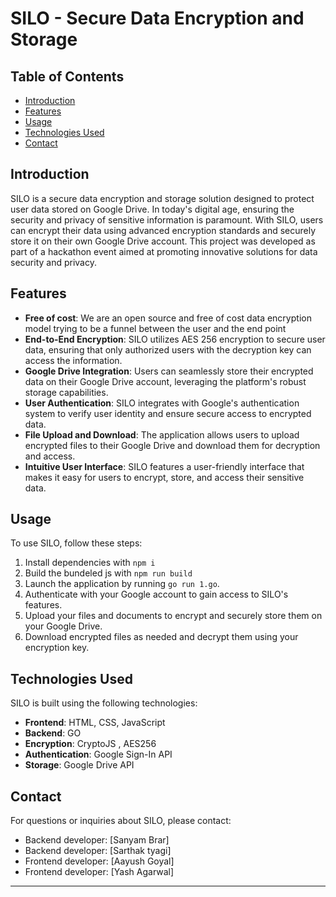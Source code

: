 
# SILO - Secure Data Encryption and Storage

## Table of Contents

- [Introduction](#introduction)
- [Features](#features)
- [Usage](#usage)
- [Technologies Used](#technologies-used)
- [Contact](#contact)

## Introduction

SILO is a secure data encryption and storage solution designed to protect user data stored on Google Drive. In today's digital age, ensuring the security and privacy of sensitive information is paramount. With SILO, users can encrypt their data using advanced encryption standards and securely store it on their own Google Drive account. This project was developed as part of a hackathon event aimed at promoting innovative solutions for data security and privacy.

## Features

- **Free of cost**: We are an open source and free of cost data encryption model trying to be a funnel between the user and the end point
- **End-to-End Encryption**: SILO utilizes AES 256 encryption to secure user data, ensuring that only authorized users with the decryption key can access the information.
- **Google Drive Integration**: Users can seamlessly store their encrypted data on their Google Drive account, leveraging the platform's robust storage capabilities.
- **User Authentication**: SILO integrates with Google's authentication system to verify user identity and ensure secure access to encrypted data.
- **File Upload and Download**: The application allows users to upload encrypted files to their Google Drive and download them for decryption and access.
- **Intuitive User Interface**: SILO features a user-friendly interface that makes it easy for users to encrypt, store, and access their sensitive data.


## Usage

To use SILO, follow these steps:

1. Install dependencies with `npm i`
2. Build the bundeled js with `npm run build`
3. Launch the application by running `go run 1.go`.
4. Authenticate with your Google account to gain access to SILO's features.
5. Upload your files and documents to encrypt and securely store them on your Google Drive.
6. Download encrypted files as needed and decrypt them using your encryption key.


## Technologies Used

SILO is built using the following technologies:

- **Frontend**: HTML, CSS, JavaScript
- **Backend**: GO
- **Encryption**: CryptoJS , AES256
- **Authentication**: Google Sign-In API
- **Storage**: Google Drive API



## Contact

For questions or inquiries about SILO, please contact:

- Backend developer: [Sanyam Brar]
- Backend developer: [Sarthak tyagi]
- Frontend developer: [Aayush Goyal]
- Frontend developer: [Yash Agarwal]

---
